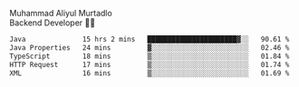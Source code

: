 Muhammad Aliyul Murtadlo
<br>
Backend Developer 👨‍💻
<br>
<!--START_SECTION:waka-->

```txt
Java              15 hrs 2 mins   ██████████████████████▓░░   90.61 %
Java Properties   24 mins         ▓░░░░░░░░░░░░░░░░░░░░░░░░   02.46 %
TypeScript        18 mins         ▒░░░░░░░░░░░░░░░░░░░░░░░░   01.84 %
HTTP Request      17 mins         ▒░░░░░░░░░░░░░░░░░░░░░░░░   01.74 %
XML               16 mins         ▒░░░░░░░░░░░░░░░░░░░░░░░░   01.69 %
```

<!--END_SECTION:waka-->
